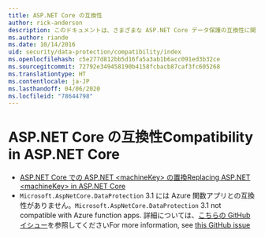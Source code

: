 ```yaml
---
title: ASP.NET Core の互換性
author: rick-anderson
description: このドキュメントは、さまざまな ASP.NET Core データ保護の互換性に関するトピックの目次として機能します。
ms.author: riande
ms.date: 10/14/2016
uid: security/data-protection/compatibility/index
ms.openlocfilehash: c5e277d812bb5d16fa5a3ab1b6acc091ed3b32ce
ms.sourcegitcommit: 72792e349458190b4158fcbacb87caf3fc605268
ms.translationtype: HT
ms.contentlocale: ja-JP
ms.lasthandoff: 04/06/2020
ms.locfileid: "78644798"
---
```

# <a name="compatibility-in-aspnet-core"></a><span data-ttu-id="52cb4-103">ASP.NET Core の互換性</span><span class="sxs-lookup"><span data-stu-id="52cb4-103">Compatibility in ASP.NET Core</span></span>

* [<span data-ttu-id="52cb4-104">ASP.NET Core での ASP.NET \<machineKey> の置換</span><span class="sxs-lookup"><span data-stu-id="52cb4-104">Replacing ASP.NET \<machineKey> in ASP.NET Core</span></span>](xref:security/data-protection/compatibility/replacing-machinekey)
* <span data-ttu-id="52cb4-105">`Microsoft.AspNetCore.DataProtection` 3.1 には Azure 関数アプリとの互換性がありません。</span><span class="sxs-lookup"><span data-stu-id="52cb4-105">`Microsoft.AspNetCore.DataProtection` 3.1 not compatible with Azure function apps.</span></span> <span data-ttu-id="52cb4-106">詳細については、[こちらの GitHub イシュー](https://github.com/Azure/azure-functions-host/issues/5447)を参照してください</span><span class="sxs-lookup"><span data-stu-id="52cb4-106">For more information, see [this GitHub issue](https://github.com/Azure/azure-functions-host/issues/5447)</span></span>
